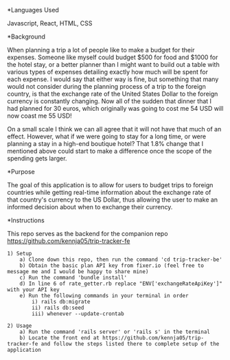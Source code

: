 *Languages Used

Javascript, React, HTML, CSS

*Background

When planning a trip a lot of people like to make a budget for their expenses. Someone like myself could budget $500 for food and $1000 for the hotel stay, or a better planner than I might want to build out a table with various types of expenses detailing exactly how much will be spent for each expense. I would say that either way is fine, but something that many would not consider during the planning process of a trip to the foreign country, is that the exchange rate of the United States Dollar to the foreign currency is constantly changing. Now all of the sudden that dinner that I had planned for 30 euros, which originally was going to cost me 54 USD will now coast me 55 USD! 

On a small scale I think we can all agree that it will not have that much of an effect. However, what if we were going to stay for a long time, or were planning a stay in a high-end boutique hotel? That 1.8% change that I mentioned above could start to make a difference once the scope of the spending gets larger. 

*Purpose

The goal of this application is to allow for users to budget trips to foreign countries while getting real-time information about the exchange rate of that country's currency to the US Dollar, thus allowing the user to make an informed decision about when to exchange their currency.

*Instructions

This repo serves as the backend for the companion repo https://github.com/kennja05/trip-tracker-fe

    1) Setup
        a) Clone down this repo, then run the command 'cd trip-tracker-be'
        b) Obtain the basic plan API key from fixer.io (feel free to message me and I would be happy to share mine)
        c) Run the command 'bundle install'
        d) In line 6 of rate_getter.rb replace "ENV['exchangeRateApiKey']" with your API key
        e) Run the following commands in your terminal in order
            i) rails db:migrate
            ii) rails db:seed
            iii) whenever --update-crontab

    2) Usage
        a) Run the command 'rails server' or 'rails s' in the terminal
        b) Locate the front end at https://github.com/kennja05/trip-tracker-fe and follow the steps listed there to complete setup of the application